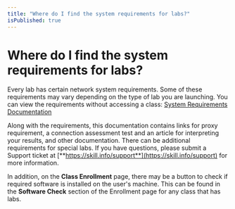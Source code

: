 ```yaml
---
title: "Where do I find the system requirements for labs?"
isPublished: true
---
```


# Where do I find the system requirements for labs?

Every lab has certain network system requirements. Some of these requirements may vary depending on the type of lab you are launching.  You can view the requirements without accessing a class: [System Requirements Documentation](/tms/connectivity-requires.md)

Along with the requirements, this documentation contains links for proxy requirement, a connection assessment test and an article for interpreting your results, and other documentation. There can be additional requirements for special labs. If you have questions, please submit a Support ticket at [**https://skill.info/support**](https://skill.info/support) for more information.

In addition, on the **Class Enrollment** page, there may be a button to check if required software is installed on the user's machine. This can be found in the **Software Check** section of the Enrollment page for any class that has labs.
